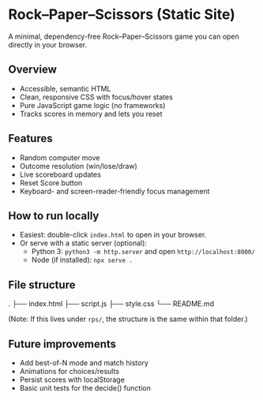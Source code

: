 # Rock–Paper–Scissors (Static Site)

A minimal, dependency-free Rock–Paper–Scissors game you can open directly in your browser.

## Overview
- Accessible, semantic HTML
- Clean, responsive CSS with focus/hover states
- Pure JavaScript game logic (no frameworks)
- Tracks scores in memory and lets you reset

## Features
- Random computer move
- Outcome resolution (win/lose/draw)
- Live scoreboard updates
- Reset Score button
- Keyboard- and screen-reader-friendly focus management

## How to run locally
- Easiest: double-click `index.html` to open in your browser.
- Or serve with a static server (optional):
  - Python 3: `python3 -m http.server` and open `http://localhost:8000/`
  - Node (if installed): `npx serve .`

## File structure
.
├── index.html
├── script.js
├── style.css
└── README.md

(Note: If this lives under `rps/`, the structure is the same within that folder.)

## Future improvements
- Add best-of-N mode and match history
- Animations for choices/results
- Persist scores with localStorage
- Basic unit tests for the decide() function


